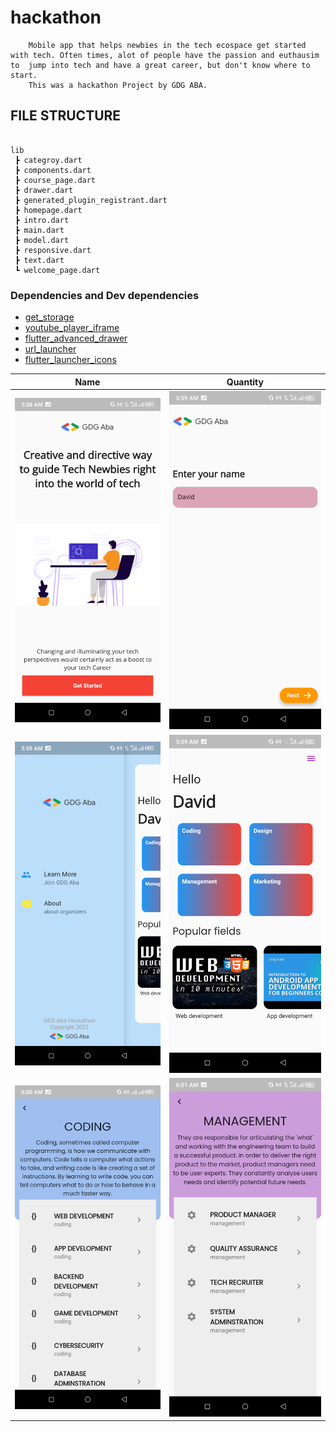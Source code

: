 # hackathon

        Mobile app that helps newbies in the tech ecospace get started with tech. Often times, alot of people have the passion and euthausim to  jump into tech and have a great career, but don't know where to start.
        This was a hackathon Project by GDG ABA.

## FILE STRUCTURE


```

lib
 ┣ categroy.dart
 ┣ components.dart
 ┣ course_page.dart
 ┣ drawer.dart
 ┣ generated_plugin_registrant.dart
 ┣ homepage.dart
 ┣ intro.dart
 ┣ main.dart
 ┣ model.dart
 ┣ responsive.dart
 ┣ text.dart
 ┗ welcome_page.dart

```

### Dependencies and Dev dependencies

 * [get_storage](https://pub.dev/packages/get_storage)
 * [youtube_player_iframe](https://pub.dev/packages/youtube_player_flutter)
* [flutter_advanced_drawer](https://pub.dev/packages/flutter_advanced_drawer)
* [url_launcher](https://pub.dev/packages/url_launcher)
*  [flutter_launcher_icons](https://pub.dev/packages/flutter_launcher_icons)

|Name  |Quantity|
|----- |--------|
|<img src="https://raw.githubusercontent.com/korafdavid/gdg-aba-mobile-hackathon/main/screenshot/screen1.png"> | <img src="https://raw.githubusercontent.com/korafdavid/gdg-aba-mobile-hackathon/main/screenshot/screen2.png">      |
| <img src="https://raw.githubusercontent.com/korafdavid/gdg-aba-mobile-hackathon/main/screenshot/screen4.png">     | <img src="https://raw.githubusercontent.com/korafdavid/gdg-aba-mobile-hackathon/main/screenshot/screen3.png">      |
| <img src="https://raw.githubusercontent.com/korafdavid/gdg-aba-mobile-hackathon/main/screenshot/screen5.png">     |  <img src="https://raw.githubusercontent.com/korafdavid/gdg-aba-mobile-hackathon/main/screenshot/screen6.png">       |


